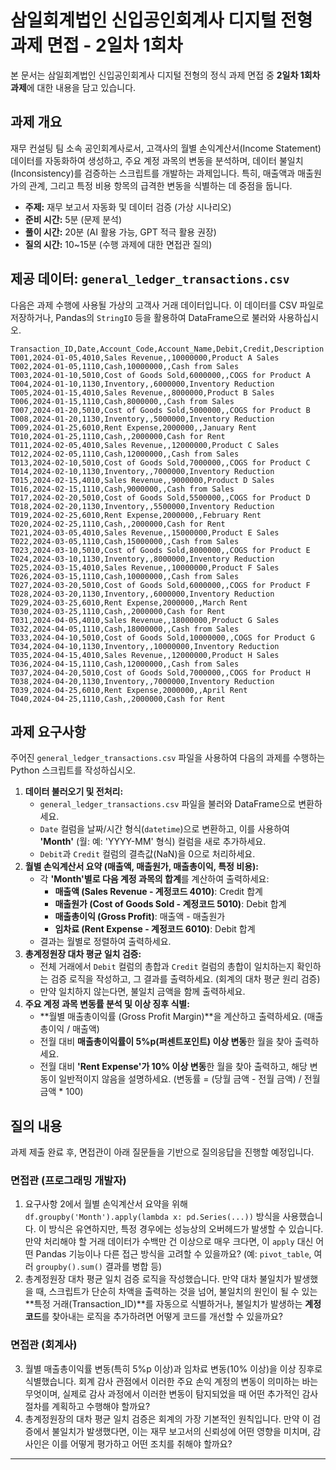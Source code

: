 # 삼일회계법인 신입공인회계사 디지털 전형 과제 면접 - 2일차 1회차

본 문서는 삼일회계법인 신입공인회계사 디지털 전형의 정식 과제 면접 중 **2일차 1회차 과제**에 대한 내용을 담고 있습니다.

## 과제 개요

재무 컨설팅 팀 소속 공인회계사로서, 고객사의 월별 손익계산서(Income Statement) 데이터를 자동화하여 생성하고, 주요 계정 과목의 변동을 분석하며, 데이터 불일치(Inconsistency)를 검증하는 스크립트를 개발하는 과제입니다. 특히, 매출액과 매출원가의 관계, 그리고 특정 비용 항목의 급격한 변동을 식별하는 데 중점을 둡니다.

  * **주제:** 재무 보고서 자동화 및 데이터 검증 (가상 시나리오)
  * **준비 시간:** 5분 (문제 분석)
  * **풀이 시간:** 20분 (AI 활용 가능, GPT 적극 활용 권장)
  * **질의 시간:** 10\~15분 (수행 과제에 대한 면접관 질의)

## 제공 데이터: `general_ledger_transactions.csv`

다음은 과제 수행에 사용될 가상의 고객사 거래 데이터입니다. 이 데이터를 CSV 파일로 저장하거나, Pandas의 `StringIO` 등을 활용하여 DataFrame으로 불러와 사용하십시오.

```csv
Transaction_ID,Date,Account_Code,Account_Name,Debit,Credit,Description
T001,2024-01-05,4010,Sales Revenue,,10000000,Product A Sales
T002,2024-01-05,1110,Cash,10000000,,Cash from Sales
T003,2024-01-10,5010,Cost of Goods Sold,6000000,,COGS for Product A
T004,2024-01-10,1130,Inventory,,6000000,Inventory Reduction
T005,2024-01-15,4010,Sales Revenue,,8000000,Product B Sales
T006,2024-01-15,1110,Cash,8000000,,Cash from Sales
T007,2024-01-20,5010,Cost of Goods Sold,5000000,,COGS for Product B
T008,2024-01-20,1130,Inventory,,5000000,Inventory Reduction
T009,2024-01-25,6010,Rent Expense,2000000,,January Rent
T010,2024-01-25,1110,Cash,,2000000,Cash for Rent
T011,2024-02-05,4010,Sales Revenue,,12000000,Product C Sales
T012,2024-02-05,1110,Cash,12000000,,Cash from Sales
T013,2024-02-10,5010,Cost of Goods Sold,7000000,,COGS for Product C
T014,2024-02-10,1130,Inventory,,7000000,Inventory Reduction
T015,2024-02-15,4010,Sales Revenue,,9000000,Product D Sales
T016,2024-02-15,1110,Cash,9000000,,Cash from Sales
T017,2024-02-20,5010,Cost of Goods Sold,5500000,,COGS for Product D
T018,2024-02-20,1130,Inventory,,5500000,Inventory Reduction
T019,2024-02-25,6010,Rent Expense,2000000,,February Rent
T020,2024-02-25,1110,Cash,,2000000,Cash for Rent
T021,2024-03-05,4010,Sales Revenue,,15000000,Product E Sales
T022,2024-03-05,1110,Cash,15000000,,Cash from Sales
T023,2024-03-10,5010,Cost of Goods Sold,8000000,,COGS for Product E
T024,2024-03-10,1130,Inventory,,8000000,Inventory Reduction
T025,2024-03-15,4010,Sales Revenue,,10000000,Product F Sales
T026,2024-03-15,1110,Cash,10000000,,Cash from Sales
T027,2024-03-20,5010,Cost of Goods Sold,6000000,,COGS for Product F
T028,2024-03-20,1130,Inventory,,6000000,Inventory Reduction
T029,2024-03-25,6010,Rent Expense,2000000,,March Rent
T030,2024-03-25,1110,Cash,,2000000,Cash for Rent
T031,2024-04-05,4010,Sales Revenue,,18000000,Product G Sales
T032,2024-04-05,1110,Cash,18000000,,Cash from Sales
T033,2024-04-10,5010,Cost of Goods Sold,10000000,,COGS for Product G
T034,2024-04-10,1130,Inventory,,10000000,Inventory Reduction
T035,2024-04-15,4010,Sales Revenue,,12000000,Product H Sales
T036,2024-04-15,1110,Cash,12000000,,Cash from Sales
T037,2024-04-20,5010,Cost of Goods Sold,7000000,,COGS for Product H
T038,2024-04-20,1130,Inventory,,7000000,Inventory Reduction
T039,2024-04-25,6010,Rent Expense,2000000,,April Rent
T040,2024-04-25,1110,Cash,,2000000,Cash for Rent
```

## 과제 요구사항

주어진 `general_ledger_transactions.csv` 파일을 사용하여 다음의 과제를 수행하는 Python 스크립트를 작성하십시오.

1.  **데이터 불러오기 및 전처리:**
      * `general_ledger_transactions.csv` 파일을 불러와 DataFrame으로 변환하세요.
      * `Date` 컬럼을 날짜/시간 형식(`datetime`)으로 변환하고, 이를 사용하여 **'Month'** (월: 예: 'YYYY-MM' 형식) 컬럼을 새로 추가하세요.
      * `Debit`과 `Credit` 컬럼의 결측값(NaN)을 0으로 처리하세요.
2.  **월별 손익계산서 요약 (매출액, 매출원가, 매출총이익, 특정 비용):**
      * 각 **'Month'별로 다음 계정 과목의 합계**를 계산하여 출력하세요:
          * **매출액 (Sales Revenue - 계정코드 4010)**: Credit 합계
          * **매출원가 (Cost of Goods Sold - 계정코드 5010)**: Debit 합계
          * **매출총이익 (Gross Profit)**: 매출액 - 매출원가
          * **임차료 (Rent Expense - 계정코드 6010)**: Debit 합계
      * 결과는 월별로 정렬하여 출력하세요.
3.  **총계정원장 대차 평균 일치 검증:**
      * 전체 거래에서 `Debit` 컬럼의 총합과 `Credit` 컬럼의 총합이 일치하는지 확인하는 검증 로직을 작성하고, 그 결과를 출력하세요. (회계의 대차 평균 원리 검증)
      * 만약 일치하지 않는다면, 불일치 금액을 함께 출력하세요.
4.  **주요 계정 과목 변동률 분석 및 이상 징후 식별:**
      * \*\*월별 매출총이익률 (Gross Profit Margin)\*\*을 계산하고 출력하세요. (매출총이익 / 매출액)
      * 전월 대비 **매출총이익률이 5%p(퍼센트포인트) 이상 변동**한 월을 찾아 출력하세요.
      * 전월 대비 **'Rent Expense'가 10% 이상 변동**한 월을 찾아 출력하고, 해당 변동이 일반적이지 않음을 설명하세요. (변동률 = (당월 금액 - 전월 금액) / 전월 금액 \* 100)

## 질의 내용

과제 제출 완료 후, 면접관이 아래 질문들을 기반으로 질의응답을 진행할 예정입니다.

### 면접관 (프로그래밍 개발자)

1.  요구사항 2에서 월별 손익계산서 요약을 위해 `df.groupby('Month').apply(lambda x: pd.Series(...))` 방식을 사용했습니다. 이 방식은 유연하지만, 특정 경우에는 성능상의 오버헤드가 발생할 수 있습니다. 만약 처리해야 할 거래 데이터가 수백만 건 이상으로 매우 크다면, 이 `apply` 대신 어떤 Pandas 기능이나 다른 접근 방식을 고려할 수 있을까요? (예: `pivot_table`, 여러 `groupby().sum()` 결과를 병합 등)
2.  총계정원장 대차 평균 일치 검증 로직을 작성했습니다. 만약 대차 불일치가 발생했을 때, 스크립트가 단순히 차액을 출력하는 것을 넘어, 불일치의 원인이 될 수 있는 \*\*특정 거래(Transaction\_ID)\*\*를 자동으로 식별하거나, 불일치가 발생하는 **계정 코드**를 찾아내는 로직을 추가하려면 어떻게 코드를 개선할 수 있을까요?

### 면접관 (회계사)

3.  월별 매출총이익률 변동(특히 5%p 이상)과 임차료 변동(10% 이상)을 이상 징후로 식별했습니다. 회계 감사 관점에서 이러한 주요 손익 계정의 변동이 의미하는 바는 무엇이며, 실제로 감사 과정에서 이러한 변동이 탐지되었을 때 어떤 추가적인 감사 절차를 계획하고 수행해야 할까요?
4.  총계정원장의 대차 평균 일치 검증은 회계의 가장 기본적인 원칙입니다. 만약 이 검증에서 불일치가 발생했다면, 이는 재무 보고서의 신뢰성에 어떤 영향을 미치며, 감사인은 이를 어떻게 평가하고 어떤 조치를 취해야 할까요?

-----
